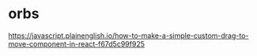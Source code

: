 # orbs

https://javascript.plainenglish.io/how-to-make-a-simple-custom-drag-to-move-component-in-react-f67d5c99f925